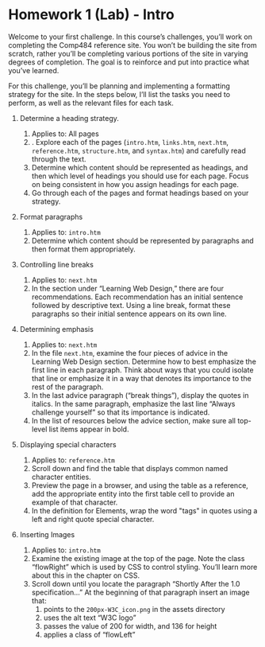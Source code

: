 # Homework 1 (Lab) - Intro

Welcome to your first challenge. In this course’s challenges, you’ll work on completing the Comp484 reference site. You won’t be building the site from scratch, rather you’ll be completing various portions of the site in varying degrees of completion. The goal is to reinforce and put into practice what you’ve learned.

For this challenge, you’ll be planning and implementing a formatting strategy for the site. In the steps below, I’ll list the tasks you need to perform, as well as the relevant files for each task.

1. Determine a heading strategy.
   1. Applies to: All pages
   2. . Explore each of the pages (`intro.htm`, `links.htm`, `next.htm`, `reference.htm`, `structure.htm`, and `syntax.htm`) and carefully read through the text.
   3. Determine which content should be represented as headings, and then which level of headings you should use for each page. Focus on being consistent in how you assign headings for each page.
   4. Go through each of the pages and format headings based on your strategy.
2. Format paragraphs
   1. Applies to: `intro.htm`
   2. Determine which content should be represented by paragraphs and then format them appropriately.
3. Controlling line breaks
   1. Applies to: `next.htm`
   2. In the section under “Learning Web Design,” there are four recommendations. Each recommendation has an initial sentence followed by descriptive text. Using a line break, format these paragraphs so their initial sentence appears on its own line.
4. Determining emphasis
   1. Applies to: `next.htm`
   2. In the file `next.htm`, examine the four pieces of advice in the Learning Web Design section. Determine how to best emphasize the first line in each paragraph. Think about ways that you could isolate that line or emphasize it in a way that denotes its importance to the rest of the paragraph.
   3. In the last advice paragraph (“break things”), display the quotes in italics. In the same paragraph, emphasize the last line “Always challenge yourself” so that its importance is indicated.
   4. In the list of resources below the advice section, make sure all top-level list items appear in bold.
5. Displaying special characters
   1. Applies to: `reference.htm`
   2. Scroll down and find the table that displays common named character entities.
   3. Preview the page in a browser, and using the table as a reference, add the appropriate entity into the first table cell to provide an example of that character.
   4. In the definition for Elements, wrap the word "tags" in quotes using a left and right quote special character.

6. Inserting Images
   1. Applies to: `intro.htm`
   2. Examine the existing image at the top of the page. Note the class “flowRight” which is used by CSS to control styling. You’ll learn more about this in the chapter on CSS.
   3. Scroll down until you locate the paragraph “Shortly After the 1.0 specification…” At the beginning of that paragraph insert an image that:
      1. points to the `200px-W3C_icon.png` in the assets directory
      2. uses the alt text “W3C logo”
      3. passes the value of 200 for width, and 136 for height
      4. applies a class of “flowLeft”

